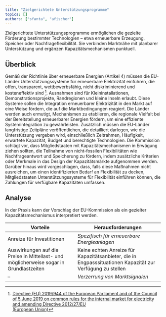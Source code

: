 ```yaml
---
title: "Zielgerichtete Unterstützungsprogramme"
topics: []
authors: ["sfanta", "afischer"]
---
```


Zielgerichtete Unterstützungsprogramme ermöglichen die gezielte Förderung bestimmter Technologien – etwa erneuerbare Erzeugung, Speicher oder Nachfrageflexibilität. Sie verbinden Marktnähe mit planbarer Unterstützung und ergänzen Kapazitätsmechanismen punktuell.

## Überblick

Gemäß der Richtlinie über erneuerbare Energien (Artikel 4) müssen die EU-Länder Unterstützungssysteme für erneuerbare Elektrizität einführen, die offen, transparent, wettbewerbsfähig, nicht diskriminierend und kosteneffektiv sind  [^1]. Ausnahmen sind für Kleininstallationen, Demonstrationsprojekte, Randregionen und kleine Inseln erlaubt. Diese Systeme sollen die Integration erneuerbarer Elektrizität in den Markt auf eine Weise fördern, die auf die Marktbedingungen reagiert. Die Länder werden auch ermutigt, Mechanismen zu etablieren, die regionale Vielfalt bei der Bereitstellung erneuerbarer Energien fördern, um eine effiziente Systemintegration zu gewährleisten. Zusätzlich müssen die EU-Länder langfristige Zeitpläne veröffentlichen, die detailliert darlegen, wie die Unterstützung vergeben wird, einschließlich Zeitrahmen, Häufigkeit, erwartete Kapazität, Budget und berechtigte Technologien.
Die Kommission schlägt vor, dass Mitgliedstaaten mit Kapazitätsmechanismen in Erwägung ziehen sollten, die Teilnahme von nicht-fossilen Flexibilitäten wie Nachfrageantwort und Speicherung zu fördern, indem zusätzliche Kriterien oder Merkmale in das Design der Kapazitätsmärkte aufgenommen werden. Darüber hinaus wird vorgeschlagen, dass, falls diese Maßnahmen nicht ausreichen, um einen identifizierten Bedarf an Flexibilität zu decken, Mitgliedstaaten Unterstützungssysteme für Flexibilität einführen können, die Zahlungen für verfügbare Kapazitäten umfassen.

## Analyse

In der Praxis kann der Vorschlag der EU-Kommission als ein gezielter Kapazitätsmechanismus interpretiert werden.

| **Vorteile**                                                                                     | **Herausforderungen**                                                                                      |
|--------------------------------------------------------------------------------------------------|-------------------------------------------------------------------------------------------------------------|
| Anreize für Investitionen                                                                        | *Spezifisch für erneuerbare Energieanlagen*                                                                 |
| Auswirkungen auf die Preise in Mittellast- und möglicherweise sogar in Grundlastzeiten          | Keine echten Anreize für Kapazitätsanbieter, die in Engpasssituationen Kapazität zur Verfügung zu stellen  |
| –                                                                                                | *Verzerrung von Marktsignalen*                                                                             |

<!-- Fußnoten -->  

[^1]: [Directive (EU) 2019/944 of the European Parliament and of the Council of 5 June 2019 on common rules for the internal market for electricity and amending Directive 2012/27/EU  
(European Union)](http://data.europa.eu/eli/dir/2019/944/oj/eng)
